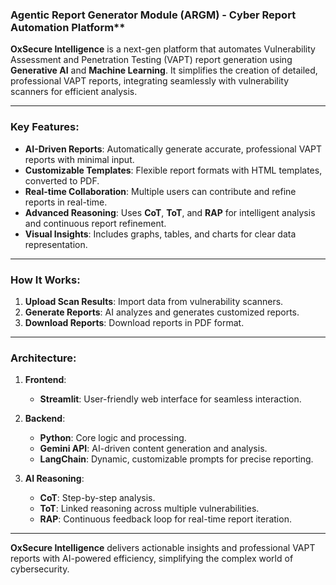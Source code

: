 ### **Agentic Report Generator Module (ARGM)** - Cyber Report Automation Platform**

**OxSecure Intelligence** is a next-gen platform that automates Vulnerability Assessment and Penetration Testing (VAPT) report generation using **Generative AI** and **Machine Learning**. It simplifies the creation of detailed, professional VAPT reports, integrating seamlessly with vulnerability scanners for efficient analysis.

---

### **Key Features**:
- **AI-Driven Reports**: Automatically generate accurate, professional VAPT reports with minimal input.
- **Customizable Templates**: Flexible report formats with HTML templates, converted to PDF.
- **Real-time Collaboration**: Multiple users can contribute and refine reports in real-time.
- **Advanced Reasoning**: Uses **CoT**, **ToT**, and **RAP** for intelligent analysis and continuous report refinement.
- **Visual Insights**: Includes graphs, tables, and charts for clear data representation.

---

### **How It Works**:
1. **Upload Scan Results**: Import data from vulnerability scanners.
2. **Generate Reports**: AI analyzes and generates customized reports.
3. **Download Reports**: Download reports in PDF format.

---

### **Architecture**:
1. **Frontend**:  
   - **Streamlit**: User-friendly web interface for seamless interaction.
   
2. **Backend**:  
   - **Python**: Core logic and processing.
   - **Gemini API**: AI-driven content generation and analysis.
   - **LangChain**: Dynamic, customizable prompts for precise reporting.

3. **AI Reasoning**:  
   - **CoT**: Step-by-step analysis.
   - **ToT**: Linked reasoning across multiple vulnerabilities.
   - **RAP**: Continuous feedback loop for real-time report iteration.

---

**OxSecure Intelligence** delivers actionable insights and professional VAPT reports with AI-powered efficiency, simplifying the complex world of cybersecurity.